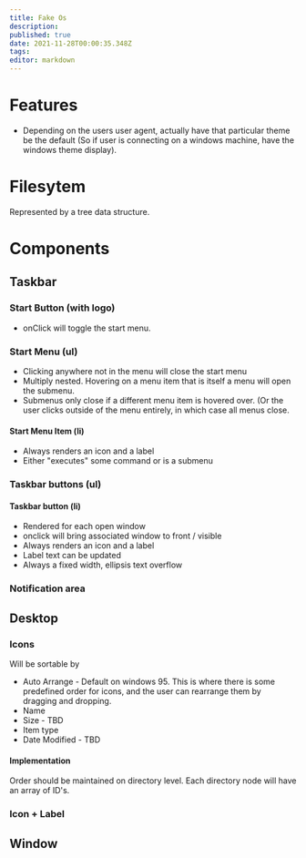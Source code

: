 ```yaml
---
title: Fake Os
description: 
published: true
date: 2021-11-28T00:00:35.348Z
tags: 
editor: markdown
---
```






# Features 
* Depending on the users user agent, actually have that particular theme be the default (So if user is connecting on a windows machine, have the windows theme display).
# Filesytem
Represented by a tree data structure. 
# Components             
## Taskbar
### Start Button (with logo)
* onClick will toggle the start menu.
### Start Menu (ul)
* Clicking anywhere not in the menu will close the start menu
* Multiply nested. Hovering on a menu item that is itself a menu will open the submenu. 
* Submenus only close if a different menu item is hovered over. (Or the user clicks outside of the menu entirely, in which case all menus close.  
#### Start Menu Item (li)
* Always renders an icon and a label
* Either "executes" some command or is a submenu

### Taskbar buttons (ul)
#### Taskbar button (li)
* Rendered for each open window
* onclick will bring associated window to front / visible
* Always renders an icon and a label
* Label text can be updated 
* Always a fixed width, ellipsis text overflow

### Notification area

## Desktop
### Icons
Will be sortable by 
* Auto Arrange - Default on windows 95. This is where there is some predefined order for icons, and the user can rearrange them by dragging and dropping.
* Name
* Size - TBD
* Item type
* Date Modified - TBD
#### Implementation
Order should be maintained on directory level. Each directory node will have an array of ID's.
### Icon + Label
## Window
 
 
 